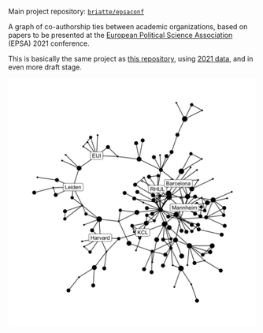 Main project repository: [`briatte/epsaconf`](https://github.com/briatte/epsaconf)

A graph of co-authorship ties between academic organizations, based on papers to be presented at the [European Political Science Association](https://www.epsanet.org/) (EPSA) 2021 conference.

This is basically the same project as [this repository](https://github.com/briatte/epsa2020), using [2021 data](https://coms.events/epsa2021/en/), and in even more draft stage.

![](example-network.png)
